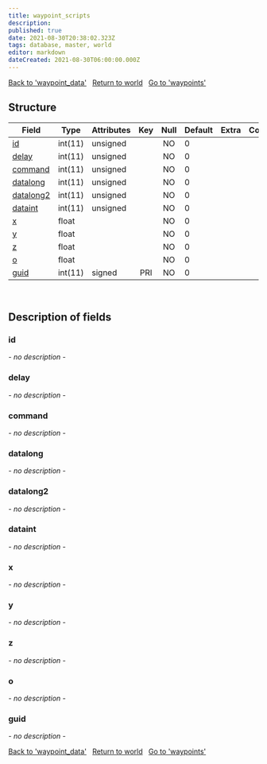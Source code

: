 ```yaml
---
title: waypoint_scripts
description: 
published: true
date: 2021-08-30T20:38:02.323Z
tags: database, master, world
editor: markdown
dateCreated: 2021-08-30T06:00:00.000Z
---
```


<a href="https://trinitycore.info/en/database/master/world/waypoint_data" class="mt-5 v-btn v-btn--depressed v-btn--flat v-btn--outlined theme--light v-size--default darkblue--text text--lighten-3"><span class="v-btn__content"><i aria-hidden="true" class="v-icon notranslate v-icon--left mdi mdi-arrow-left theme--light"></i><span>Back to 'waypoint_data'</span></span></a>&nbsp;&nbsp;&nbsp;<a href="https://trinitycore.info/en/database/master/world/home" class="mt-5 v-btn v-btn--depressed v-btn--flat v-btn--outlined theme--light v-size--default darkblue--text text--lighten-3"><span class="v-btn__content"><i aria-hidden="true" class="v-icon notranslate v-icon--left mdi mdi-home-outline theme--light"></i><span>Return to world</span></span></a>&nbsp;&nbsp;&nbsp;<a href="https://trinitycore.info/en/database/master/world/waypoints" class="mt-5 v-btn v-btn--depressed v-btn--flat v-btn--outlined theme--light v-size--default darkblue--text text--lighten-3"><span class="v-btn__content"><span>Go to 'waypoints'</span><i aria-hidden="true" class="v-icon notranslate v-icon--right mdi mdi-arrow-right theme--light"></i></span></a>

## Structure

| Field | Type | Attributes | Key | Null | Default | Extra | Comment |
| --- | --- | --- | :---: | :---: | --- | --- | --- |
| [id](#id) | int(11) | unsigned |  | NO | 0 |  |  |
| [delay](#delay) | int(11) | unsigned |  | NO | 0 |  |  |
| [command](#command) | int(11) | unsigned |  | NO | 0 |  |  |
| [datalong](#datalong) | int(11) | unsigned |  | NO | 0 |  |  |
| [datalong2](#datalong2) | int(11) | unsigned |  | NO | 0 |  |  |
| [dataint](#dataint) | int(11) | unsigned |  | NO | 0 |  |  |
| [x](#x) | float |  |  | NO | 0 |  |  |
| [y](#y) | float |  |  | NO | 0 |  |  |
| [z](#z) | float |  |  | NO | 0 |  |  |
| [o](#o) | float |  |  | NO | 0 |  |  |
| [guid](#guid) | int(11) | signed | PRI | NO | 0 |  |  |
&nbsp;
## Description of fields

### id
*- no description -*
&nbsp;

### delay
*- no description -*
&nbsp;

### command
*- no description -*
&nbsp;

### datalong
*- no description -*
&nbsp;

### datalong2
*- no description -*
&nbsp;

### dataint
*- no description -*
&nbsp;

### x
*- no description -*
&nbsp;

### y
*- no description -*
&nbsp;

### z
*- no description -*
&nbsp;

### o
*- no description -*
&nbsp;

### guid
*- no description -*
&nbsp;

<a href="https://trinitycore.info/en/database/master/world/waypoint_data" class="mt-5 v-btn v-btn--depressed v-btn--flat v-btn--outlined theme--light v-size--default darkblue--text text--lighten-3"><span class="v-btn__content"><i aria-hidden="true" class="v-icon notranslate v-icon--left mdi mdi-arrow-left theme--light"></i><span>Back to 'waypoint_data'</span></span></a>&nbsp;&nbsp;&nbsp;<a href="https://trinitycore.info/en/database/master/world/home" class="mt-5 v-btn v-btn--depressed v-btn--flat v-btn--outlined theme--light v-size--default darkblue--text text--lighten-3"><span class="v-btn__content"><i aria-hidden="true" class="v-icon notranslate v-icon--left mdi mdi-home-outline theme--light"></i><span>Return to world</span></span></a>&nbsp;&nbsp;&nbsp;<a href="https://trinitycore.info/en/database/master/world/waypoints" class="mt-5 v-btn v-btn--depressed v-btn--flat v-btn--outlined theme--light v-size--default darkblue--text text--lighten-3"><span class="v-btn__content"><span>Go to 'waypoints'</span><i aria-hidden="true" class="v-icon notranslate v-icon--right mdi mdi-arrow-right theme--light"></i></span></a>

